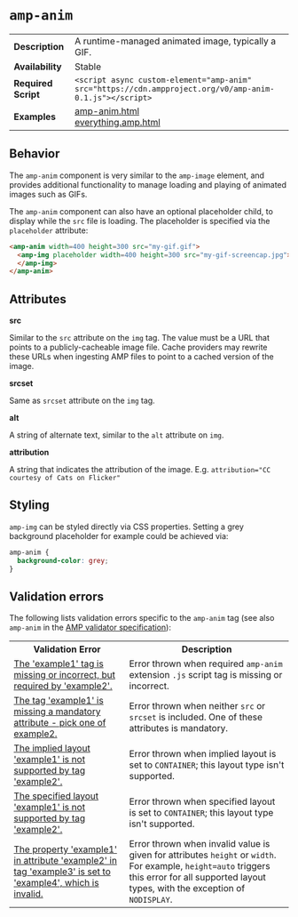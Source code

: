 <!---
Copyright 2015 The AMP HTML Authors. All Rights Reserved.

Licensed under the Apache License, Version 2.0 (the "License");
you may not use this file except in compliance with the License.
You may obtain a copy of the License at

      http://www.apache.org/licenses/LICENSE-2.0

Unless required by applicable law or agreed to in writing, software
distributed under the License is distributed on an "AS-IS" BASIS,
WITHOUT WARRANTIES OR CONDITIONS OF ANY KIND, either express or implied.
See the License for the specific language governing permissions and
limitations under the License.
-->

# <a name="amp-anim"></a> `amp-anim`

<table>
  <tr>
    <td class="col-fourty"><strong>Description</strong></td>
    <td>A runtime-managed animated image, typically a GIF.</td>
  </tr>
  <tr>
    <td class="col-fourty"><strong>Availability</strong></td>
    <td>Stable</td>
  </tr>
  <tr>
    <td class="col-fourty"><strong>Required Script</strong></td>
    <td><code>&lt;script async custom-element="amp-anim" src="https://cdn.ampproject.org/v0/amp-anim-0.1.js">&lt;/script></code></td>
  </tr>
  <tr>
    <td class="col-fourty"><strong>Examples</strong></td>
    <td><a href="https://ampbyexample.com/components/amp-anim">amp-anim.html</a><br /><a href="https://github.com/ampproject/amphtml/blob/master/examples/everything.amp.html">everything.amp.html</a></td>
  </tr>
</table>

## Behavior

The `amp-anim` component is very similar to the `amp-image` element, and provides additional functionality to manage loading and playing of animated images such as GIFs.

The `amp-anim` component can also have an optional placeholder child, to display while the `src` file is loading. The placeholder is specified via the `placeholder` attribute:
```html
<amp-anim width=400 height=300 src="my-gif.gif">
  <amp-img placeholder width=400 height=300 src="my-gif-screencap.jpg">
  </amp-img>
</amp-anim>
```
## Attributes

**src**

Similar to the `src` attribute on the `img` tag. The value must be a URL that
points to a publicly-cacheable image file. Cache providers may rewrite these
URLs when ingesting AMP files to point to a cached version of the image.

**srcset**

Same as `srcset` attribute on the `img` tag.

**alt**

A string of alternate text, similar to the `alt` attribute on `img`.

**attribution**

A string that indicates the attribution of the image. E.g. `attribution="CC courtesy of Cats on Flicker"`


## Styling

`amp-img` can be styled directly via CSS properties. Setting a grey background
placeholder for example could be achieved via:
```css
amp-anim {
  background-color: grey;
}
```
## Validation errors

The following lists validation errors specific to the `amp-anim` tag
(see also `amp-anim` in the [AMP validator specification](https://github.com/ampproject/amphtml/blob/master/validator/validator.protoascii)):

<table>
  <tr>
    <th class="col-fourty"><strong>Validation Error</strong></th>
    <th>Description</th>
  </tr>
  <tr>
    <td class="col-fourty"><a href="https://www.ampproject.org/docs/reference/validation_errors.html#tag-required-by-another-tag-is-missing">The 'example1' tag is missing or incorrect, but required by 'example2'.</a></td>
    <td>Error thrown when required <code>amp-anim</code> extension <code>.js</code> script tag is missing or incorrect.</td>
  </tr>
  <tr>
    <td class="col-fourty"><a href="https://www.ampproject.org/docs/reference/validation_errors.html#mandatory-attribute-missing">The tag 'example1' is missing a mandatory attribute - pick one of example2.</a></td>
    <td>Error thrown when neither <code>src</code> or <code>srcset</code> is included. One of these attributes is mandatory.</td>
  </tr>
  <tr>
    <td class="col-fourty"><a href="https://www.ampproject.org/docs/reference/validation_errors.html#implied-layout-isnt-supported-by-amp-tag">The implied layout 'example1' is not supported by tag 'example2'.</a></td>
    <td>Error thrown when implied layout is set to <code>CONTAINER</code>; this layout type isn't supported.</td>
  </tr>
  <tr>
    <td class="col-fourty"><a href="https://www.ampproject.org/docs/reference/validation_errors.html#specified-layout-isnt-supported-by-amp-tag">The specified layout 'example1' is not supported by tag 'example2'.</a></td>
    <td>Error thrown when specified layout is set to <code>CONTAINER</code>; this layout type isn't supported.</td>
  </tr>
  <tr>
    <td class="col-fourty"><a href="https://www.ampproject.org/docs/reference/validation_errors.html#invalid-property-value">The property 'example1' in attribute 'example2' in tag 'example3' is set to 'example4', which is invalid.</a></td>
    <td>Error thrown when invalid value is given for attributes <code>height</code> or <code>width</code>. For example, <code>height=auto</code> triggers this error for all supported layout types, with the exception of <code>NODISPLAY</code>.</td>
  </tr>
</table>
